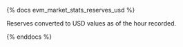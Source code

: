 {% docs evm_market_stats_reserves_usd %}

Reserves converted to USD values as of the hour recorded.

{% enddocs %}
